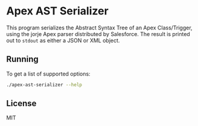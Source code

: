 # Apex AST Serializer

This program serializes the Abstract Syntax Tree of an Apex Class/Trigger,
using the jorje Apex parser distributed by Salesforce.
The result is printed out to `stdout` as either a JSON or XML object.

## Running

To get a list of supported options:

```bash
./apex-ast-serializer --help
```

## License

MIT